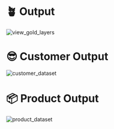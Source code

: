 # 🪴 Output
![view_gold_layers](https://github.com/user-attachments/assets/296785e8-24c8-473c-9040-c6f03575424d)

# 😎 Customer Output
![customer_dataset](https://github.com/user-attachments/assets/6d675e4a-c3a5-4829-921e-6b26b86118d8)

# 📦 Product Output
![product_dataset](https://github.com/user-attachments/assets/c8648c81-d315-433a-b203-e4b3ba3cf517)
